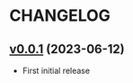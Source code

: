 # CHANGELOG

## [v0.0.1](https://github.com/NubeIO/module-core-lora/tree/v0.0.1) (2023-06-12)

- First initial release
